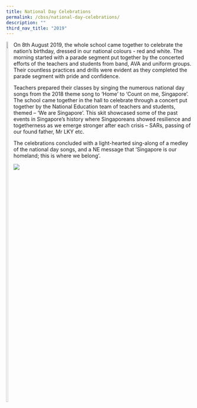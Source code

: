 ```yaml
---
title: National Day Celebrations
permalink: /cbss/national-day-celebrations/
description: ""
third_nav_title: "2019"
---
```


<div>
<div style="float: left">
<img src="/images/ndpp.jpg" 
     style="width:50%">
</div>
<div>
<p>On 8th August 2019, the whole school came together to celebrate the nation&rsquo;s birthday, dressed in our&nbsp;national colours - red and white. The morning started with a parade segment put together by the concerted efforts of the teachers and students from band, AVA and uniform groups. Their countless practices and drills were evident as they completed the parade segment with pride and confidence.&nbsp;</p>
</div>
</div>
<p>Teachers prepared their classes by singing the numerous national day songs from the 2018 theme song to &lsquo;Home&rsquo; to &lsquo;Count on me, Singapore&rsquo;. The school came together in the hall to celebrate through a concert put together by the National Education team of teachers and students, themed &ndash; &lsquo;We are Singapore&rsquo;. This skit showcased some of the past events in Singapore&rsquo;s history where Singaporeans showed resilience and togetherness as we emerge stronger after each crisis &ndash; SARs, passing of our found father, Mr LKY etc.</p>
<p>The celebrations concluded with a light-hearted sing-along of a medley of the national day songs, and a NE message that &lsquo;Singapore is our homeland; this is where we belong&rsquo;.&nbsp;</p>

![](/images/ndppp.png)